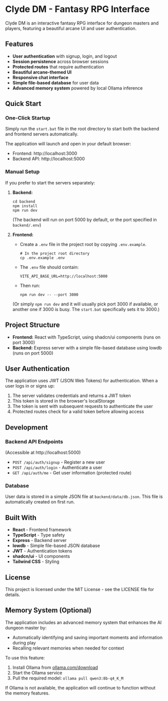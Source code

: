 # Clyde DM - Fantasy RPG Interface

Clyde DM is an interactive fantasy RPG interface for dungeon masters and players, featuring a beautiful arcane UI and user authentication.

## Features

- **User authentication** with signup, login, and logout
- **Session persistence** across browser sessions
- **Protected routes** that require authentication
- **Beautiful arcane-themed UI**
- **Responsive chat interface**
- **Simple file-based database** for user data
- **Advanced memory system** powered by local Ollama inference

## Quick Start

### One-Click Startup

Simply run the `start.bat` file in the root directory to start both the backend and frontend servers automatically.

The application will launch and open in your default browser:
- Frontend: http://localhost:3000
- Backend API: http://localhost:5000

### Manual Setup

If you prefer to start the servers separately:

1. **Backend:**
   ```
   cd backend
   npm install
   npm run dev
   ```
   (The backend will run on port 5000 by default, or the port specified in `backend/.env`)

2. **Frontend:**
   - Create a `.env` file in the project root by copying `.env.example`.
     ```
     # In the project root directory
     cp .env.example .env
     ```
   - The `.env` file should contain:
     ```
     VITE_API_BASE_URL=http://localhost:5000
     ```
   - Then run:
     ```
     npm run dev -- --port 3000
     ```
   (Or simply `npm run dev` and it will usually pick port 3000 if available, or another one if 3000 is busy. The `start.bat` specifically sets it to 3000.)

## Project Structure

- **Frontend:** React with TypeScript, using shadcn/ui components (runs on port 3000)
- **Backend:** Express server with a simple file-based database using lowdb (runs on port 5000)

## User Authentication

The application uses JWT (JSON Web Tokens) for authentication. When a user logs in or signs up:

1. The server validates credentials and returns a JWT token
2. This token is stored in the browser's localStorage
3. The token is sent with subsequent requests to authenticate the user
4. Protected routes check for a valid token before allowing access

## Development

### Backend API Endpoints

(Accessible at http://localhost:5000)

- `POST /api/auth/signup` - Register a new user
- `POST /api/auth/login` - Authenticate a user
- `GET /api/auth/me` - Get user information (protected route)

### Database

User data is stored in a simple JSON file at `backend/data/db.json`. This file is automatically created on first run.

## Built With

- **React** - Frontend framework
- **TypeScript** - Type safety
- **Express** - Backend server
- **lowdb** - Simple file-based JSON database
- **JWT** - Authentication tokens
- **shadcn/ui** - UI components
- **Tailwind CSS** - Styling

## License

This project is licensed under the MIT License - see the LICENSE file for details.

## Memory System (Optional)

The application includes an advanced memory system that enhances the AI dungeon master by:
- Automatically identifying and saving important moments and information during play
- Recalling relevant memories when needed for context

To use this feature:

1. Install Ollama from [ollama.com/download](https://ollama.com/download)
2. Start the Ollama service
3. Pull the required model: `ollama pull qwen3:8b-q4_K_M`

If Ollama is not available, the application will continue to function without the memory features.
